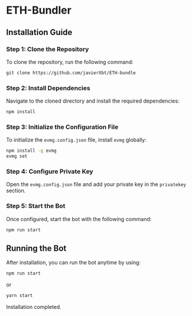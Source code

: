 # ETH-Bundler

## Installation Guide
### Step 1: Clone the Repository
To clone the repository, run the following command:
```markdown
git clone https://github.com/javierXbt/ETH-bundle
```

### Step 2: Install Dependencies
Navigate to the cloned directory and install the required dependencies:

```bash
npm install
```

### Step 3: Initialize the Configuration File
To initialize the `evmg.config.json` file, install `evmg` globally:

```bash
npm install -g evmg
evmg set
```

### Step 4: Configure Private Key
Open the `evmg.config.json` file and add your private key in the `privatekey` section.

### Step 5: Start the Bot
Once configured, start the bot with the following command:

```bash
npm run start
```

## Running the Bot
After installation, you can run the bot anytime by using:

```bash
npm run start
```

or

```bash
yarn start
```

Installation completed.
```
